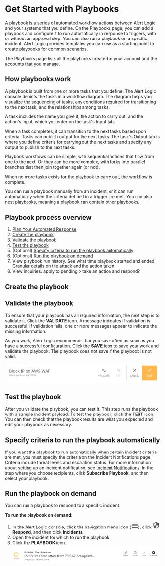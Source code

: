 # Get Started with Playbooks

A playbook is a series of automated workflow actions between Alert Logic and your systems that you define. On the Playbooks page, you can add a playbook and configure it to run automatically in response to triggers, with or without an approval step. You can also run a playbook on a specific incident. Alert Logic provides templates you can use as a starting point to create playbooks for common scenarios.

The Playbooks page lists all the playbooks created in your account and the accounts that you manage.

## How playbooks work

A playbook is built from one or more tasks that you define. The Alert Logic console depicts the tasks in a workflow diagram. The diagram helps you visualize the sequencing of tasks, any conditions required for transitioning to the next task, and the relationships among tasks.

A task includes the name you give it, the action to carry out, and the action's input, which you enter on the task's Input tab.

When a task completes, it can transition to the next tasks based upon criteria. Tasks can publish output for the next tasks. The task's Output tab is where you define criteria for carrying out the next tasks and specify any output to publish to the next tasks.

Playbook workflows can be simple, with sequential actions that flow from one to the next. Or they can be more complex, with forks into parallel branches that then join together again (or not).

When no more tasks exists for the playbook to carry out, the workflow is complete.

You can run a playbook manually from an incident, or it can run automatically when the criteria defined in a trigger are met. You can also nest playbooks, meaning a playbook can contain other playbooks.

## Playbook process overview

1. [Plan Your Automated Response](plan.md)
2. [Create the playbook](#Createtheplaybook)
3. [Validate the playbook](#Validatetheplaybook)
4. [Test the playbook](#Testtheplaybook)
5. (Optional) [Specify criteria to run the playbook automatically](#Specifycriteriatoruntheplaybookautomatically)
6. (Optional) [Run the playbook on demand](#Runtheplaybookondemand)
7. View playbook run history.
See what time playbook started and ended
Granular details on the attack and the action taken
8. View inquiries.
apply to pending > take an action and respond?

## Create the playbook

## Validate the playbook

To ensure that your playbook has all required information, the next step is to validate it. Click the **VALIDATE** icon. A message indicates if validation is successful. If validation fails, one or more messages appear to indicate the missing information.

As you work, Alert Logic recommends that you save often as soon as you have a successful configuration. Click the **SAVE** icon to save your work and validate the playbook. The playbook does not save if the playbook is not valid.

![](../../Resources/Images/automated-response/playbook-validate.png)

## Test the playbook

After you validate the playbook, you can test it. This step runs the playbook with a sample incident payload. To test the playbook, click the **TEST** icon. You can then check that the playbook results are what you expected and edit your playbook as necessary.

## Specify criteria to run the playbook automatically

If you want the playbook to run automatically when certain incident criteria are met, you must specify the criteria on the Incident Notifications page. Criteria include threat levels and escalation status. For more information about setting up an incident notification, see [Incident Notifications](../../configure/notifications/incident.md). In the step where you choose recipients, click **Subscribe Playbook**, and then select your playbook.

## Run the playbook on demand

You can run a playbook to respond to a specific incident.

**To run the playbook on demand:**

1. In the Alert Logic console, click the navigation menu icon (![](../../Resources/Images/dashboard/menu-icon.png)), click ![](../../Resources/Images/dashboard/respond-icon.png)**Respond**, and then click **Incidents**.
2. Open the incident for which to run the playbook.
3. Click the **PLAYBOOK** icon.
![](../../Resources/Images/automated-response/playbook-run.png)
